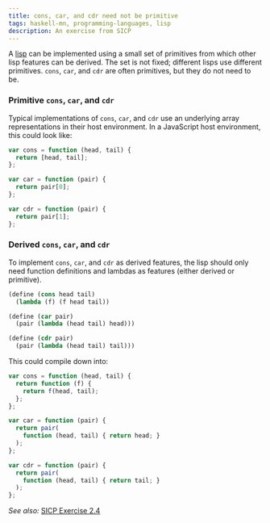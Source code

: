```yaml
---
title: cons, car, and cdr need not be primitive
tags: haskell-mn, programming-languages, lisp
description: An exercise from SICP
---
```


A [lisp](https://en.wikipedia.org/wiki/Lisp_(programming_language)) can be
implemented using a small set of primitives from which other lisp features can
be derived. The set is not fixed; different lisps use different primitives.
`cons`, `car`, and `cdr` are often primitives, but they do not need to be.


### Primitive `cons`, `car`, and `cdr`

Typical implementations of `cons`, `car`, and `cdr` use an underlying array
representations in their host environment. In a JavaScript host environment,
this could look like:

``` javascript
var cons = function (head, tail) {
  return [head, tail];
};

var car = function (pair) {
  return pair[0];
};

var cdr = function (pair) {
  return pair[1];
};
```


### Derived `cons`, `car`, and `cdr`

To implement `cons`, `car`, and `cdr` as derived features, the lisp should only
need function definitions and lambdas as features (either derived or primitive).

``` scheme
(define (cons head tail)
  (lambda (f) (f head tail))

(define (car pair)
  (pair (lambda (head tail) head)))

(define (cdr pair)
  (pair (lambda (head tail) tail)))
```

This could compile down into:

```javascript
var cons = function (head, tail) {
  return function (f) {
    return f(head, tail);
  };
};

var car = function (pair) {
  return pair(
    function (head, tail) { return head; }
  );
};

var cdr = function (pair) {
  return pair(
    function (head, tail) { return tail; }
  );
};
```

*See also:* [SICP Exercise
2.4](https://mitpress.mit.edu/sicp/full-text/book/book-Z-H-14.html#%_thm_2.4)
